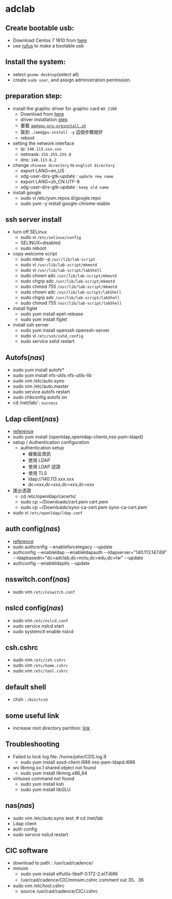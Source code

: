 # adclab

## Create bootable usb:
  - Download Centos 7 1810 from [here](http://centos.cs.nctu.edu.tw/7.6.1810/isos/x86_64/CentOS-7-x86_64-DVD-1810.iso)
  - use [rufus](https://github.com/pbatard/rufus/releases/download/v3.5/rufus-3.5.exe) to make a bootable usb

## Install the system:
  - select `gnome desktop`(select all)
  - create `sudo user`, and assign administration permission.
  
## preparation step:
  - install the graphic driver for graphic card `WX 2100`
    - Download from [here](https://www.amd.com/en/support/kb/release-notes/rn-rad-lin-18-50-unified?fbclid=IwAR08JQ2wFH7q1R56RMYwth0GXeb2yf5A1GzaFg8YXy4k36Vr2UppQkeJAPc)
    - driver installation [step](https://www.amd.com/en/support/kb/release-notes/amdgpu-installation?fbclid=IwAR2NtjI4khr9AIba_e88YGInfTBS70fNDmssxubDpgJCPkv5b_uwpXrrnoY)
    - 要載 [`amdgpu-pro-preinstall.sh`](https://www2.ati.com/drivers/linux/17.50/amdgpu-pro-preinstall.sh)
    - 裝到 `./amdgpu-install -y` 這個步驟就好
    - reboot
  - setting the network interface
    - ip: `140.113.xxx.xxx`
    - netmask: `255.255.255.0`
    - dns: `140.113.6.2`
  - change `chinese directory` to `english directory`
    - export LANG=en_US
    - xdg-user-dirs-gtk-update : `update new name`
    - export LANG=zh_CN.UTF-8
    - xdg-user-dirs-gtk-update : `keep old name`
  - install google
    - sudo vi /etc/yum.repos.d/google.repo
    - sudo yum -y install google-chrome-stable

## ssh server install
  - turn off SELinux
    - sudo vi `/etc/selinux/config`
    - SELINUX=disabled
    - sudo reboot
  - copy welcome script
    - sudo mkdir -p `/usr/lib/lab-script`
    - sudo vi `/usr/lib/lab-script/mkmotd`
    - sudo vi `/usr/lib/lab-script/labShell`
    - sudo chown adc `/usr/lib/lab-script/mkmotd`
    - sudo chgrp adc `/usr/lib/lab-script/mkmotd`
    - sudo chmod 755 `/usr/lib/lab-script/mkmotd`
    - sudo chown adc `/usr/lib/lab-script/labShell`
    - sudo chgrp adc `/usr/lib/lab-script/labShell`
    - sudo chmod 755 `/usr/lib/lab-script/labShell`
  - install figlet
    - sudo yum install epel-release
    - sudo yum install figlet
  - install ssh server
    - sudo yum install openssh openssh-server
    - sudo vi `/etc/ssh/sshd_config`
    - sudo service sshd restart
  
## Autofs(*nas*)
  - sudo yum install autofs*
  - sudo yum install nfs-utils nfs-utils-lib
  - sudo vim /etc/auto.syno
  - sudo vim /etc/auto.master
  - sudo service autofs restart
  - sudo chkconfig autofs on
  - cd /net/lab/ : `success`

## Ldap client(*nas*)
  - [reference](https://sites.google.com/a/cnsrl.cycu.edu.tw/da-shu-bi-ji/qi-ta/liyongsynologynasdangzuoldapnfsserverjianzhibuzhou?fbclid=IwAR3yzTCq-af3e2Hk-3K2pDD0zPnYfakVjHW6uikx318Ky5npqYdSSyl8yFc)
  - sudo yum install {openldap,openldap-clients,nss-pam-ldapd}
  - setup / Authentication configuration
    - authentication setup
      - 緩衝區資訊
      - 使用 LDAP
      - 使用 LDAP 認證
      - 使用 TLS
      - ldap://140.113.xxx.xxx
      - dc=xxx,dc=xxx,dc=xxx,dc=xxx
  - 匯出憑證
    - cd /etc/openldap/cacerts/
    - sudo cp ~/Downloads/cert.pem cert.pem
    - sudo cp ~/Downloads/syno-ca-cert.pem syno-ca-cert.pem
  - sudo vi `/etc/openldap/ldap.conf`

## auth config(*nas*)
  - [reference](https://www.certdepot.net/ldap-client-configuration-authconfig/)
  - sudo authconfig --enableforcelegacy --update
  - authconfig --enableldap --enableldapauth --ldapserver="140.113.147.69" --ldapbasedn="dc=adclab,dc=nctu,dc=edu,dc=tw" --update
  - authconfig --enableldaptls --update
  
## nsswitch.conf(*nas*)
  - sudo vim `/etc/nsswitch.conf`

## nslcd config(*nas*)
  - sudo vim `/etc/nslcd.conf`
  - sudo service nslcd start
  - sudo systemctl enable nslcd
  
## csh.cshrc
  - sudo vim `/etc/csh.cshrc`
  - sudo vim `/etc/home.cshrc`
  - sudo vim `/etc/tool.cshrc`
  
## default shell
  - chsh : `/bin/tcsh`
  
## some useful link  
  - increase root directory partition: [link](https://channing342.blogspot.com/2017/07/centos7-xfs-filesystem-lvm.html?m=1&fbclid=IwAR0Jf19nzEqjdWZy0jx_Cbnf5PEAafGKddeaD58Iy_AWMoaspxBO_Q6rOl4)

##  Troubleshooting 
  - Failed to lock log file: /home/john/CDS.log.9
    - sudo yum install sssd-client.i686 nss-pam-ldapd.i686
  - wv libmng.so.1 shared object not found
    - sudo yum install libmng.x86_64
  - virtuoso command not found
    - sudo yum install ksh
    - sudo yum install libGLU
##  nas(*nas*)
  - sudo vim /etc/auto.syno   test: # cd /net/lab
  - Ldap client
  - auth config
  - sudo service nslcd restart
##  CIC software
  - download to path : /usr/cad/cadence/
  - mmsim
    - sudo yum install elfutils-libelf-0.172-2.el7.i686
    - /usr/cad/cadence/CIC/mmsim.cshrc  comment out 35、36
  - sudo vim /etc/tool.cshrc
    - source /usr/cad/cadence/CIC/<soft>.cshrc
